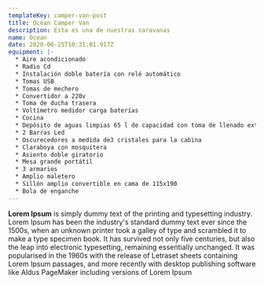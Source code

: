 ```yaml
---
templateKey: camper-van-post
title: Ocean Camper Van
description: Esta es una de nuestras caravanas
name: Ocean
date: 2020-06-25T10:31:01.917Z
equipment: |-
  * Aire acondicionado
  * Radio Cd
  * Instalación doble batería con relé automático
  * Tomas USB
  * Tomas de mechero
  * Convertidor a 220v
  * Toma de ducha trasera
  * Voltímetro medidor carga baterías
  * Cocina
  * Depósito de aguas limpias 65 l de capacidad con toma de llenado exterior
  * 2 Barras Led
  * Oscurecedores a medida de3 cristales para la cabina
  * Claraboya con mosquitera
  * Asiento doble giratorio
  * Mesa grande portátil
  * 3 armarios
  * Amplio maletero
  * Sillón amplio convertible en cama de 115x190
  * Bola de enganche
---
```


**Lorem Ipsum** is simply dummy text of the printing and typesetting industry. Lorem Ipsum has been the industry's standard dummy text ever since the 1500s, when an unknown printer took a galley of type and scrambled it to make a type specimen book. It has survived not only five centuries, but also the leap into electronic typesetting, remaining essentially unchanged. It was popularised in the 1960s with the release of Letraset sheets containing Lorem Ipsum passages, and more recently with desktop publishing software like Aldus PageMaker including versions of Lorem Ipsum
